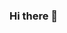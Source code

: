 ### Hi there 👋

<!--
![Your Repository's Stats](https://github-readme-stats.vercel.app/api?username=Your_GitHub_Username&show_icons=true)
-->
